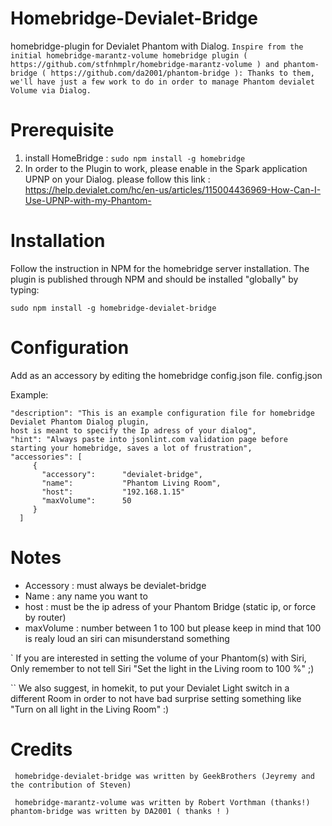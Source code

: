 # Homebridge-Devialet-Bridge

homebridge-plugin for Devialet Phantom with Dialog. 
 `` Inspire from the initial homebridge-marantz-volume homebridge plugin ( https://github.com/stfnhmplr/homebridge-marantz-volume ) and phantom-bridge ( https://github.com/da2001/phantom-bridge ): Thanks to them, we'll have just a few work to do in order to manage Phantom devialet Volume via Dialog. `` 
 
# Prerequisite 
1) install HomeBridge :  `` sudo npm install -g homebridge `` 
2) In order to the Plugin to work, please enable in the Spark application UPNP on your Dialog. please follow this link : 
https://help.devialet.com/hc/en-us/articles/115004436969-How-Can-I-Use-UPNP-with-my-Phantom-

# Installation

Follow the instruction in NPM for the homebridge server installation. The plugin is published through NPM and should be installed "globally" by typing:
 
 `` sudo npm install -g homebridge-devialet-bridge `` 
 

# Configuration

Add as an accessory by editing the homebridge config.json file.
config.json

Example:

  ```
  "description": "This is an example configuration file for homebridge Devialet Phantom Dialog plugin, 
  host is meant to specify the Ip adress of your dialog",
  "hint": "Always paste into jsonlint.com validation page before starting your homebridge, saves a lot of frustration",
  "accessories": [
       {
         "accessory":      "devialet-bridge",
         "name":           "Phantom Living Room",
         "host":           "192.168.1.15"
         "maxVolume":      50
       }
    ]
```


# Notes

  - Accessory : must always be devialet-bridge
  - Name :  any name you want to
  - host : must be the ip adress of your Phantom Bridge (static ip, or force by router)
  - maxVolume : number between 1 to 100 but please keep in mind that 100 is realy loud an siri can misunderstand something 
  
 ` If you are interested in setting the volume of your Phantom(s) with Siri, Only remember to not tell Siri "Set the light in the Living room to 100 %" ;)

 `` We also suggest, in homekit, to put your Devialet Light switch in a different Room in order to not have bad surprise setting something like "Turn on all light in the Living Room" :)

# Credits

 `` homebridge-devialet-bridge was written by GeekBrothers (Jeyremy and the contribution of Steven)``

 `` homebridge-marantz-volume was written by Robert Vorthman (thanks!) phantom-bridge was written by DA2001 ( thanks ! )``
